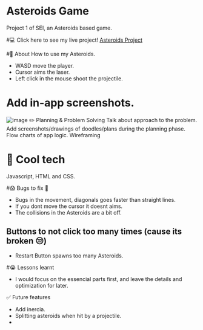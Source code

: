 # Asteroids Game

Project 1 of SEI, an Asteroids based game.

#💻 Click here to see my live project!
[Asteroids Project](https://github.com/Candangueira/Asteroid-project1)

#📄 About
How to use my Asteroids.

-   WASD move the player.
-   Cursor aims the laser.
-   Left click in the mouse shoot the projectile.

# Add in-app screenshots.

![image](https://placedog.net/500)
✏️ Planning & Problem Solving
Talk about approach to the problem.
Add screenshots/drawings of doodles/plans during the planning phase.
Flow charts of app logic. Wireframing

# 🚀 Cool tech

Javascript, HTML and CSS.

#😱 Bugs to fix 💩

-   Bugs in the movement, diagonals goes faster than straight lines.
-   If you dont move the cursor it doesnt aims.
-   The collisions in the Asteroids are a bit off.

## Buttons to not click too many times (cause its broken 😒)

-   Restart Button spawns too many Asteroids.

#😭 Lessons learnt

-   I would focus on the essencial parts first, and leave the details and optimization for later.

✅ Future features

-   Add inercia.
-   Splitting asteroids when hit by a projectile.
-
